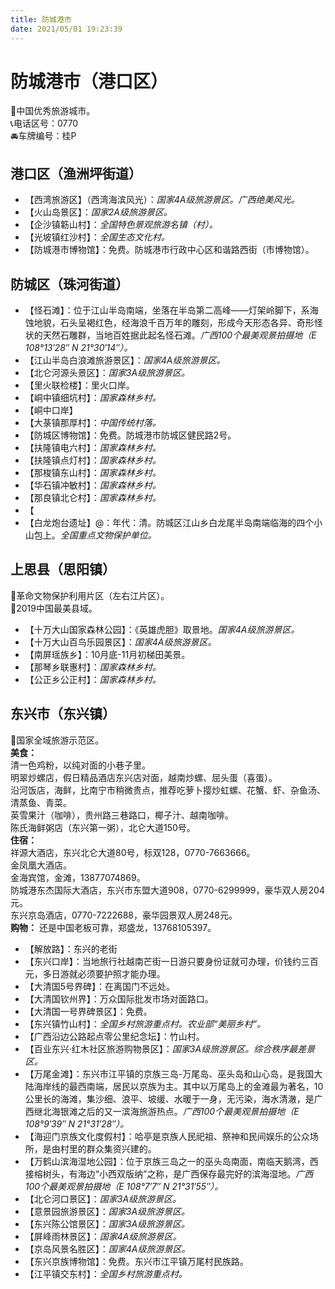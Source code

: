 ```yaml
---
title: 防城港市  
date: 2021/05/01 19:23:39  
---
```

  
# 防城港市（港口区）  
🏅中国优秀旅游城市。   
📞电话区号：0770  
🚘车牌编号：桂P  

## 港口区（渔洲坪街道）  
* 【西湾旅游区】（西湾海滨风光）：*国家4A级旅游景区。广西绝美风光。*  
* 【火山岛景区】：*国家2A级旅游景区。*  
* 【企沙镇簕山村】：*全国特色景观旅游名镇（村）。*  
* 【光坡镇红沙村】：*全国生态文化村。*  
* 【防城港市博物馆】：免费。防城港市行政中心区和谐路西街（市博物馆）。   

## 防城区（珠河街道）  
* 【怪石滩】：位于江山半岛南端，坐落在半岛第二高峰——灯架岭脚下，系海蚀地貌，石头呈褐红色，经海浪千百万年的雕刻，形成今天形态各异、奇形怪状的天然石雕群，当地百姓据此起名怪石滩。*广西100个最美观景拍摄地（E 108°13′28″ N 21°30′14″）。*  
* 【江山半岛白浪滩旅游景区】：*国家4A级旅游景区。*  
* 【北仑河源头景区】：*国家3A级旅游景区。*  
* 【里火联检楼】：里火口岸。   
* 【峒中镇细坑村】：*国家森林乡村。*  
* 【峒中口岸】  
* 【大菉镇那厚村】：*中国传统村落。*  
* 【防城区博物馆】：免费。防城港市防城区健民路2号。   
* 【扶隆镇电六村】：*国家森林乡村。*  
* 【扶隆镇点灯村】：*国家森林乡村。*  
* 【那梭镇东山村】：*国家森林乡村。*  
* 【华石镇冲敏村】：*国家森林乡村。*  
* 【那良镇北仑村】：*国家森林乡村。*  
* 【
* 【白龙炮台遗址】@：年代：清。防城区江山乡白龙尾半岛南端临海的四个小山包上。*全国重点文物保护单位。*  

## 上思县（思阳镇）  
🚩革命文物保护利用片区（左右江片区）。   
🏅2019中国最美县域。   
* 【十万大山国家森林公园】：《英雄虎胆》取景地。*国家4A级旅游景区。*  
* 【十万大山百鸟乐园景区】：*国家4A级旅游景区。*  
* 【南屏瑶族乡】：10月底-11月初梯田美景。   
* 【那琴乡联惠村】：*国家森林乡村。*  
* 【公正乡公正村】：*国家森林乡村。*  

## 东兴市（东兴镇）  
🚩国家全域旅游示范区。   
**美食：**  
清一色鸡粉，以纯对面的小巷子里。   
明翠炒螺店，假日精品酒店东兴店对面，越南炒螺、屈头蛋（喜蛋）。   
沿河饭店，海鲜，比南宁市稍微贵点，推荐吃萝卜撄炒虹螺、花蟹、虾、杂鱼汤、清蒸鱼、青菜。   
英雪果汁（咖啡），贵州路三巷路口，椰子汁、越南咖啡。   
陈氏海鲜粥店（东兴第一粥），北仑大道150号。   
**住宿：**  
祥源大酒店，东兴北仑大道80号，标双128，0770-7663666。   
金凤凰大酒店。   
金海宾馆，金滩，13877074869。   
防城港东杰国际大酒店，东兴市东盟大道908，0770-6299999，豪华双人房204元。   
东兴京岛酒店，0770-7222688，豪华园景双人房248元。   
**购物：**
还是中国老板可靠，郑盛龙，13768105397。   
* 【解放路】：东兴的老街  
* 【东兴口岸】：当地旅行社越南芒街一日游只要身份证就可办理，价钱约三百元，多日游就必须要护照才能办理。   
* 【大清国5号界碑】：在离国门不远处。   
* 【大清国钦州界】：万众国际批发市场对面路口。   
* 【大清国一号界碑景区】：免费。   
* 【东兴镇竹山村】：*全国乡村旅游重点村。农业部“美丽乡村”。*  
* 【广西沿边公路起点零公里纪念坛】：竹山村。   
* 【百业东兴·红木社区旅游购物景区】：*国家3A级旅游景区。综合秩序最差景区。*  
* 【万尾金滩】：东兴市江平镇的京族三岛-万尾岛、巫头岛和山心岛，是我国大陆海岸线的最西南端，居民以京族为主。其中以万尾岛上的金滩最为著名，10公里长的海滩，集沙细、浪平、坡缓、水暖于一身，无污染，海水清澈，是广西继北海银滩之后的又一滨海旅游热点。*广西100个最美观景拍摄地（E 108°9′39″ N 21°31′28″）。*  
* 【海迎门京族文化度假村】：哈亭是京族人民祀祖、祭神和民间娱乐的公众场所，是由村里的群众集资兴建的。   
* 【万鹤山滨海湿地公园】：位于京族三岛之一的巫头岛南面，南临天鹅湾，西接榕树头，有海边“小西双版纳”之称，是广西保存最完好的滨海湿地。*广西100个最美观景拍摄地（E 108°7′7″ N 21°31′55″）。*  
* 【北仑河口景区】：*国家3A级旅游景区。*  
* 【意景园旅游景区】：*国家3A级旅游景区。*  
* 【东兴陈公馆景区】：*国家3A级旅游景区。*  
* 【屏峰雨林景区】：*国家4A级旅游景区。*  
* 【京岛风景名胜区】：*国家4A级旅游景区。*  
* 【东兴京族博物馆】：免费。东兴市江平镇万尾村民族路。   
* 【江平镇交东村】：*全国乡村旅游重点村。*  